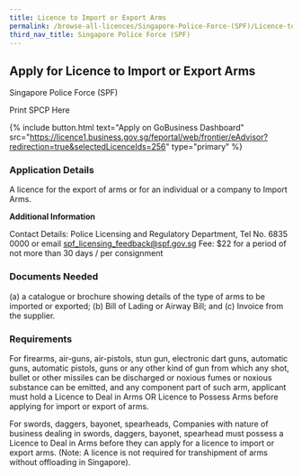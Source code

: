 ```yaml
---
title: Licence to Import or Export Arms
permalink: /browse-all-licences/Singapore-Police-Force-(SPF)/Licence-to-Import-or-Export-Arms
third_nav_title: Singapore Police Force (SPF)
---
```


## Apply for Licence to Import or Export Arms

Singapore Police Force (SPF)

Print SPCP Here


{% include button.html text="Apply on GoBusiness Dashboard" src="https://licence1.business.gov.sg/feportal/web/frontier/eAdvisor?redirection=true&selectedLicenceIds=256" type="primary" %}

### Application Details

<p>A licence for the export of arms or for an individual or a company to Import Arms.</p>

**Additional Information**

Contact Details: Police Licensing and Regulatory Department, Tel No. 6835 0000 or email spf_licensing_feedback@spf.gov.sg
Fee: $22 for a period of not more than 30 days / per consignment

### Documents Needed

(a) a catalogue or brochure showing details of the type of arms to be imported or exported;
(b) Bill of Lading or Airway Bill; and
(c) Invoice from the supplier.

### Requirements

For firearms, air-guns, air-pistols, stun gun, electronic dart guns, automatic guns, automatic pistols, guns or any other kind of gun from which any shot, bullet or other missiles can be discharged or noxious fumes or noxious substance can be emitted, and any component part of such arm, applicant must hold a Licence to Deal in Arms OR Licence to Possess Arms before applying for import or export of arms.

For swords, daggers, bayonet, spearheads, Companies with nature of business dealing in swords, daggers, bayonet, spearhead must possess a Licence to Deal in Arms before they can apply for a licence to import or export arms.
(Note: A licence is not required for transhipment of arms without offloading in Singapore).

